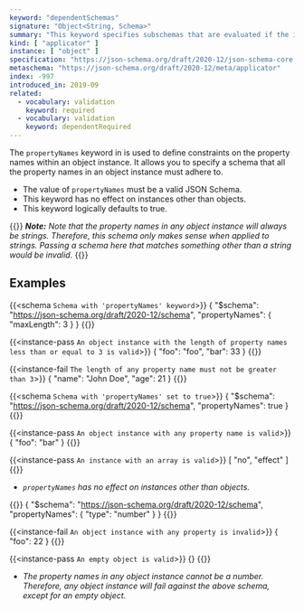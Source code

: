 ```yaml
---
keyword: "dependentSchemas"
signature: "Object<String, Schema>"
summary: "This keyword specifies subschemas that are evaluated if the instance is an object and contains a certain property."
kind: [ "applicator" ]
instance: [ "object" ]
specification: "https://json-schema.org/draft/2020-12/json-schema-core.html#section-10.2.2.4"
metaschema: "https://json-schema.org/draft/2020-12/meta/applicator"
index: -997
introduced_in: 2019-09
related:
  - vocabulary: validation
    keyword: required
  - vocabulary: validation
    keyword: dependentRequired
---
```


The `propertyNames` keyword in is used to define constraints on the property names within an object instance. It allows you to specify a schema that all the property names in an object instance must adhere to.

* The value of `propertyNames` must be a valid JSON Schema.
* This keyword has no effect on instances other than objects.
* This keyword logically defaults to true.

{{<alert>}}
_**Note:** Note that the property names in any object instance will always be strings. Therefore, this schema only makes sense when applied to strings. Passing a schema here that matches something other than a string would be invalid._
{{</alert>}}

## Examples

{{<schema `Schema with 'propertyNames' keyword`>}}
{
  "$schema": "https://json-schema.org/draft/2020-12/schema",
  "propertyNames": { "maxLength": 3 }
}
{{</schema>}}

{{<instance-pass `An object instance with the length of property names less than or equal to 3 is valid`>}}
{ "foo": "foo", "bar": 33 }
{{</instance-pass>}}

{{<instance-fail `The length of any property name must not be greater than 3`>}}
{ "name": "John Doe", "age": 21 }
{{</instance-fail>}}

{{<schema `Schema with 'propertyNames' set to true`>}}
{
  "$schema": "https://json-schema.org/draft/2020-12/schema",
  "propertyNames": true
}
{{</schema>}}

{{<instance-pass `An object instance with any property name is valid`>}}
{ "foo": "bar" }
{{</instance-pass>}}

{{<instance-pass `An instance with an array is valid`>}}
[ "no", "effect" ]
{{</instance-pass>}}
* _`propertyNames` has no effect on instances other than objects._

{{<schema>}}
{
  "$schema": "https://json-schema.org/draft/2020-12/schema",
  "propertyNames": { "type": "number" }
}
{{</schema>}}

{{<instance-fail `An object instance with any property is invalid`>}}
{ "foo": 22 }
{{</instance-fail>}}

{{<instance-pass `An empty object is valid`>}}
{}
{{</instance-pass>}}
* _The property names in any object instance cannot be a number. Therefore, any object instance will fail against the above schema, except for an empty object._